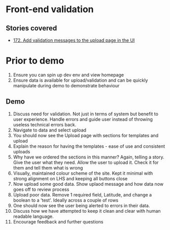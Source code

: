 # Front-end validation 

## Stories covered
- [172. Add validation messages to the upload page in the UI](https://github.com/icipe-official/vectoratlas-software-code/issues/172)

# Prior to demo
1. Ensure you can spin up dev env and view homepage
1. Ensure data is available for upload/validation and can be quickly manipulate during demo to demonstrate behaviour

## Demo
1. Discuss need for validation. Not just in terms of system but benefit to user experience. Handle errors and guide user instead of throwing useless technical errors back.
1. Navigate to data and select upload
1. You should now see the Upload page with sections for templates and upload
1. Explain the reason for having the templates - ease of use and consistent uploads
1. Why have we ordered the sections in this manner? Again, telling a story. Give the user what they need. Allow the user to upload it. Check it for them and tell them what is wrong
1. Visually, maintained colour scheme of the site. Kept it minimal with strong alignment on LHS and keeping all buttons close
1. Now upload some good data. Show uplaod message and how data now goes off to review process
1. Upload poor data. Remove 1 required field, Latitude, and change a boolean to a 'test'. Ideally across a couple of rows
1. One should now see the user being alerted to errors in their data.
1. Discuss how we have attempted to keep it clean and clear with human readable language.
1. Encourage feedback and further questions



